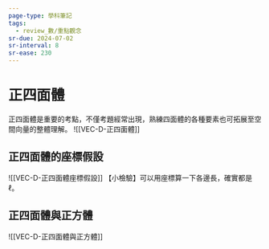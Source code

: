 ```yaml
---
page-type: 學科筆記
tags:
  - review_數/重點觀念
sr-due: 2024-07-02
sr-interval: 8
sr-ease: 230
---
```

# 正四面體
正四面體是重要的考點，不僅考題經常出現，熟練四面體的各種要素也可拓展至空間向量的整體理解。
![[VEC-D-正四面體]]

## 正四面體的座標假設
![[VEC-D-正四面體座標假設]]
【小檢驗】可以用座標算一下各邊長，確實都是 $\ell$。
## 正四面體與正方體
![[VEC-D-正四面體與正方體]]
